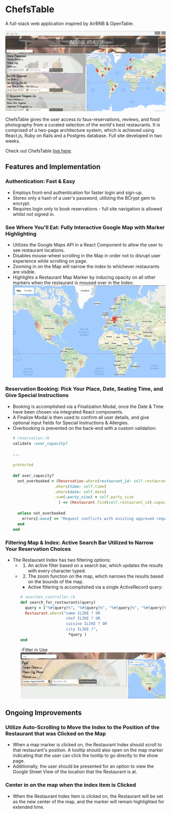 # ChefsTable
A full-stack web application inspired by AirBNB & OpenTable.

![splash](./docs/screenshots/splash.png)

ChefsTable gives the user access to faux-reservations, reviews, and food photography from a curated selection of the world's best restaurants. It is comprised of a two-page architecture system, which is achieved using React.js, Ruby on Rails and a Postgres database. Full site developed in two weeks.

Check out ChefsTable [live here][production].

[production]: https://chefstable.herokuapp.com/#/?_k=tu368m

## Features and Implementation


### Authentication: Fast & Easy
- Employs front-end authentication for faster login and sign-up.
- Stores only a hash of a user's password, utilizing the BCrypt gem to encrypt.
- Requires login only to book reservations - full site navigation is allowed whilst not signed in.

### See Where You'll Eat: Fully Interactive Google Map with Marker Highlighting

- Utilizes the Google Maps API in a React Component to allow the user to see restaurant locations.
- Disables mouse-wheel scrolling in the Map in order not to disrupt user experience while scrolling on page.
- Zooming in on the Map will narrow the index to whichever restaurants are visible.
- Highlights a Restaurant Map Marker by inducing opacity on all other markers when the restaurant is moused over in the Index: ![highlighted-marker](./docs/screenshots/highlighted-marker.png)


### Reservation Booking: Pick Your Place, Date, Seating Time, and Give Special Instructions
- Booking is accomplished via a Finalization Modal, once the Date & Time have been chosen via integrated React components.
- A Finalize Modal is then used to confirm all user details, and give optional input fields for Special Instructions & Allergies.
- Overbooking is prevented on the back-end with a custom validation:
    ```ruby
    # reservation.rb
    validate :over_capacity?

    ...

    protected

    def over_capacity?
      not_overbooked = (Reservation.where(restaurant_id: self.restaurant_id)
                      .where(time: self.time)
                      .where(date: self.date)
                      .sum(:party_size) + self.party_size
                        ) <= (Restaurant.find(self.restaurant_id).capacity)

      unless not_overbooked
        errors[:base] << "Request conflicts with existing approved request"
      end
    end
    ```

### Filtering Map & Index: Active Search Bar Utilized to Narrow Your Reservation Choices
- The Restaurant Index has two filtering options:
  - 1) An active filter based on a search bar, which updates the results with every character typed.

  - 2) The zoom function on the map, which narrows the results based on the bounds of the map.
    - Active filtering is accomplished via a single ActiveRecord query:
    ```ruby
    # searches_controller.rb
    def search_for_restaurants(query)
      query = ["%#{query}%", "%#{query}%", "%#{query}%", "%#{query}%"]
      Restaurant.where("name ILIKE ? OR
                        chef ILIKE ? OR
                        cuisine ILIKE ? OR
                        city ILIKE ?",
                         *query )
    end
    ```
    -Filter in Use
    ![search-bar](./docs/screenshots/search-bar-in-action.png)


## Ongoing Improvements

### Utilize Auto-Scrolling to Move the Index to the Position of the Restaurant that was Clicked on the Map
  - When a map marker is clicked on, the Restaurant Index should scroll to that restaurant's position. A tooltip should also open on the map marker indicating that the user can click the tooltip to go directly to the show page.
  - Additionally, the user should be presented for an option to view the Google Street View of the location that the Restaurant is at.
### Center in on the map when the index item is Clicked
  - When the Restaurant Index Item is clicked  on, the Restaurant will be set as the new center of the map, and the marker will remain highlighted for extended time.
